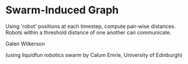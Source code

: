 # Swarm-Induced Graph

Using 'robot' positions at each timestep, compute pair-wise distances. Robots within a threshold distance of one another can communicate.

Galen Wilkerson

(using liquidfun robotics swarm by Calum Emrie, University of Edinburgh)
